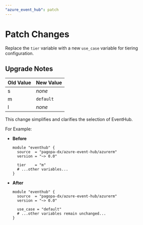 ```yaml
---
"azure_event_hub": patch
---
```


# Patch Changes

Replace the `tier` variable with a new `use_case` variable for tiering configuration.

## Upgrade Notes

| Old Value | New Value  |
|-----------|------------|
| s         | *none*     |
| m         | `default`  |
| l         | *none*     |

This change simplifies and clarifies the selection of EventHub.

For Example:

- **Before**

  ```hcl
  module "eventhub" {
    source  = "pagopa-dx/azure-event-hub/azurerm"
    version = "~> 0.0"

    tier    = "m"
    # ...other variables...
  }
  ```

- **After**

  ```hcl
  module "eventhub" {
    source  = "pagopa-dx/azure-event-hub/azurerm"
    version = "~> 0.0"
    
    use_case = "default"
    # ...other variables remain unchanged...
  }
  ```
